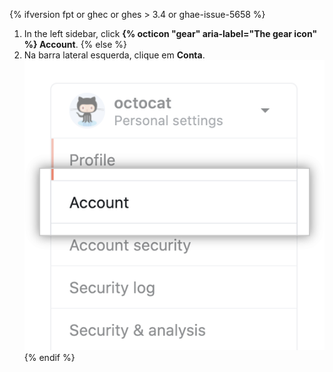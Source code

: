 {% ifversion fpt or ghec or ghes > 3.4 or ghae-issue-5658 %}
1. In the left sidebar, click **{% octicon "gear" aria-label="The gear icon" %} Account**.
{% else %}
1. Na barra lateral esquerda, clique em **Conta**. ![Opção do menu configurações da conta](/assets/images/help/settings/settings-sidebar-account-settings.png)
{% endif %}
